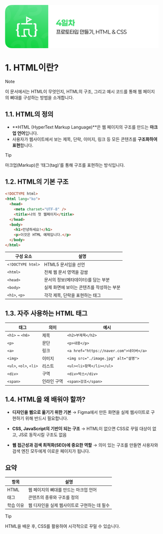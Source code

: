 <img src="./header.png" />

# 1. HTML이란?

> [!NOTE]  
> 이 문서에서는 HTML이 무엇인지, HTML의 구조, 그리고 예시 코드를 통해 웹 페이지의 뼈대를 구성하는 방법을 소개합니다.

## 1.1. HTML의 정의

- **HTML (HyperText Markup Language)**은 웹 페이지의 구조를 만드는 **마크업 언어**입니다.
- 사용자가 웹사이트에서 보는 제목, 단락, 이미지, 링크 등 모든 콘텐츠를 **구조화하여 표현**합니다.

> [!TIP]  
> 마크업(Markup)은 ‘태그(tag)’를 통해 구조를 표현하는 방식입니다.

## 1.2. HTML의 기본 구조

```html
<!DOCTYPE html>
<html lang="ko">
  <head>
    <meta charset="UTF-8" />
    <title>나의 첫 웹페이지</title>
  </head>
  <body>
    <h1>안녕하세요!</h1>
    <p>이것은 HTML 예제입니다.</p>
  </body>
</html>
```

| 구성 요소         | 설명                                      |
| ----------------- | ----------------------------------------- |
| `<!DOCTYPE html>` | HTML5 문서임을 선언                       |
| `<html>`          | 전체 웹 문서 영역을 감쌈                  |
| `<head>`          | 문서의 정보(메타데이터)를 담는 부분       |
| `<body>`          | 실제 화면에 보이는 콘텐츠를 작성하는 부분 |
| `<h1>`, `<p>`     | 각각 제목, 단락을 표현하는 태그           |

## 1.3. 자주 사용하는 HTML 태그

| 태그                   | 의미        | 예시                                     |
| ---------------------- | ----------- | ---------------------------------------- |
| `<h1>` \~ `<h6>`       | 제목        | `<h2>부제목</h2>`                        |
| `<p>`                  | 문단        | `<p>내용</p>`                            |
| `<a>`                  | 링크        | `<a href="https://naver.com">네이버</a>` |
| `<img>`                | 이미지      | `<img src="./image.jpg" alt="설명">`     |
| `<ul>`, `<ol>`, `<li>` | 리스트      | `<ul><li>항목</li></ul>`                 |
| `<div>`                | 구역        | `<div>박스</div>`                        |
| `<span>`               | 인라인 구역 | `<span>강조</span>`                      |

## 1.4. HTML을 왜 배워야 할까?

- **디자인을 웹으로 옮기기 위한 기본**
  → Figma에서 만든 화면을 실제 웹사이트로 구현하기 위해 반드시 필요합니다.

- **CSS, JavaScript의 기반이 되는 구조**
  → HTML이 없으면 CSS로 꾸밀 대상이 없고, JS로 동작시킬 구조도 없음

- **웹 접근성과 검색 최적화(SEO)에 중요한 역할**
  → 의미 있는 구조를 만들면 사용자와 검색 엔진 모두에게 이로운 페이지가 됩니다.

## 요약

| 항목      | 설명                                         |
| --------- | -------------------------------------------- |
| HTML      | 웹 페이지의 뼈대를 만드는 마크업 언어        |
| 태그      | 콘텐츠의 종류와 구조를 정의                  |
| 학습 이유 | 웹 디자인을 실제 웹사이트로 구현하는 데 필수 |

> [!TIP]
> HTML을 배운 후, CSS를 활용하여 시각적으로 꾸밀 수 있습니다.